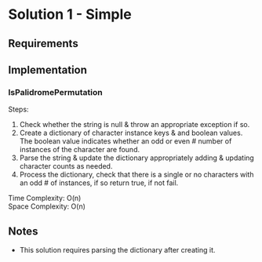 # Solution 1 - Simple

## Requirements

## Implementation

### IsPalidromePermutation

Steps:
1. Check whether the string is null & throw an appropriate exception if so.
2. Create a dictionary of character instance keys & and boolean values. The
boolean value indicates whether an odd or even # number of instances of the
character are found.
3. Parse the string & update the dictionary appropriately adding & updating
character counts as needed.
4. Process the dictionary, check that there is a single or no characters with
an odd # of instances, if so return true, if not fail.

Time Complexity: O(n)  
Space Complexity: O(n)

## Notes
- This solution requires parsing the dictionary after creating it.